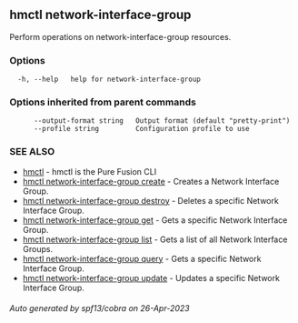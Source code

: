 ## hmctl network-interface-group

Perform operations on network-interface-group resources.

### Options

```
  -h, --help   help for network-interface-group
```

### Options inherited from parent commands

```
      --output-format string   Output format (default "pretty-print")
      --profile string         Configuration profile to use
```

### SEE ALSO

* [hmctl](hmctl.md)	 - hmctl is the Pure Fusion CLI
* [hmctl network-interface-group create](hmctl_network-interface-group_create.md)	 - Creates a Network Interface Group.
* [hmctl network-interface-group destroy](hmctl_network-interface-group_destroy.md)	 - Deletes a specific Network Interface Group.
* [hmctl network-interface-group get](hmctl_network-interface-group_get.md)	 - Gets a specific Network Interface Group.
* [hmctl network-interface-group list](hmctl_network-interface-group_list.md)	 - Gets a list of all Network Interface Groups.
* [hmctl network-interface-group query](hmctl_network-interface-group_query.md)	 - Gets a specific Network Interface Group.
* [hmctl network-interface-group update](hmctl_network-interface-group_update.md)	 - Updates a specific Network Interface Group.

###### Auto generated by spf13/cobra on 26-Apr-2023
